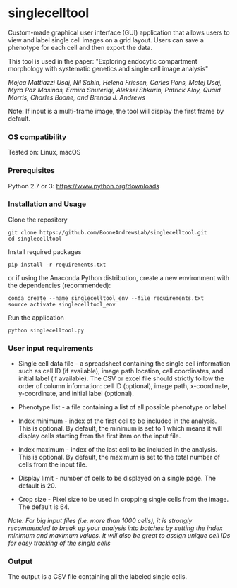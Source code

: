 # singlecelltool
Custom-made graphical user interface (GUI) application that allows users to view and 
label single cell images on a grid layout. Users can save a phenotype for each cell 
and then export the data.

This tool is used in the paper: "Exploring endocytic compartment morphology with 
systematic genetics and single cell image analysis"

_Mojca Mattiazzi Usaj, Nil Sahin, Helena Friesen, Carles Pons, Matej Usaj,
 Myra Paz Masinas, Ermira Shuteriqi, Aleksei Shkurin, Patrick Aloy, Quaid Morris, 
 Charles Boone, and Brenda J. Andrews_
 
Note: If input is a multi-frame image, the tool will display the first frame by default.

### OS compatibility
Tested on: Linux, macOS


### Prerequisites
Python 2.7 or 3: https://www.python.org/downloads

### Installation and Usage
Clone the repository
```
git clone https://github.com/BooneAndrewsLab/singlecelltool.git
cd singlecelltool
```

Install required packages
```
pip install -r requirements.txt
```

or if using the Anaconda Python distribution, create a new environment with the dependencies (recommended):
```
conda create --name singlecelltool_env --file requirements.txt
source activate singlecelltool_env
```

Run the application
```
python singlecelltool.py
```

### User input requirements 
* Single cell data file - a spreadsheet containing the single cell information such as cell ID (if available),
image path location, cell coordinates,  and initial label (if available). The CSV or 
excel file should strictly follow the order of column information: cell ID (optional), image path, 
x-coordinate, y-coordinate, and initial label (optional). 

* Phenotype list -  a file containing a list of all possible phenotype or label

* Index minimum - index of the first cell to be included in the analysis. This is optional. By default, 
the minimum is set to 1 which means it will display cells starting from the first item on the input file. 

* Index maximum - index of the last cell to be included in the analysis. This is optional. By default, 
the maximum is set to the total number of cells from the input file.


* Display limit - number of cells to be displayed on a single page. The default is 20.

* Crop size - Pixel size to be used in cropping single cells from the image.
The default is 64.

_Note: For big input files (i.e. more than 1000 cells), it is strongly recommended to break up your analysis
into batches by setting the index minimum and maximum values. It will also be great to assign unique cell IDs
for easy tracking of the single cells_

### Output
The output is a CSV file containing all the labeled single cells.